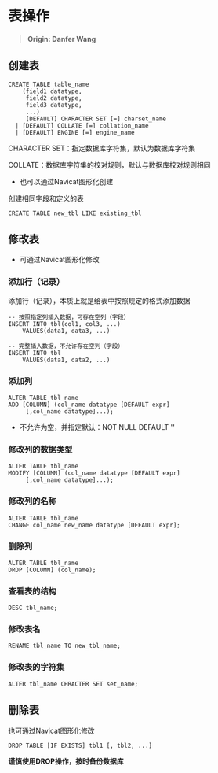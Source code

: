 # 表操作

> #### **Origin: Danfer Wang**

## 创建表

```mysql
CREATE TABLE table_name
	(field1 datatype,
     field2 datatype,
     field3 datatype,
     ...)
     [DEFAULT] CHARACTER SET [=] charset_name
  | [DEFAULT] COLLATE [=] collation_name
  | [DEFAULT] ENGINE [=] engine_name
```

CHARACTER SET：指定数据库字符集，默认为数据库字符集

COLLATE：数据库字符集的校对规则，默认与数据库校对规则相同

- 也可以通过Navicat图形化创建

创建相同字段和定义的表

```mysql
CREATE TABLE new_tbl LIKE existing_tbl
```



## 修改表

- 可通过Navicat图形化修改

### 添加行（记录）

添加行（记录），本质上就是给表中按照规定的格式添加数据

```mysql
-- 按照指定列插入数据，可存在空列（字段）
INSERT INTO tbl(col1, col3, ...)
	VALUES(data1, data3, ...)

-- 完整插入数据，不允许存在空列（字段）
INSERT INTO tbl
	VALUES(data1, data2, ...)
```

### 添加列

```mysql
ALTER TABLE tbl_name
ADD [COLUMN] (col_name datatype [DEFAULT expr]
     [,col_name datatype]...);
```

- 不允许为空，并指定默认：NOT NULL DEFAULT ''

### 修改列的数据类型

```mysql
ALTER TABLE tbl_name
MODIFY [COLUMN] (col_name datatype [DEFAULT expr]
     [,col_name datatype]...);
```

### 修改列的名称

```mysql
ALTER TABLE tbl_name
CHANGE col_name new_name datatype [DEFAULT expr];
```

### 删除列

```mysql
ALTER TABLE tbl_name
DROP [COLUMN] (col_name);
```

### 查看表的结构

```mysql
DESC tbl_name;
```

### 修改表名

```mysql
RENAME tbl_name TO new_tbl_name;
```

### 修改表的字符集

```mysql
ALTER tbl_name CHRACTER SET set_name;
```

## 删除表

也可通过Navicat图形化修改

```mysql
DROP TABLE [IF EXISTS] tbl1 [, tbl2, ...]
```

**谨慎使用DROP操作，按时备份数据库**
